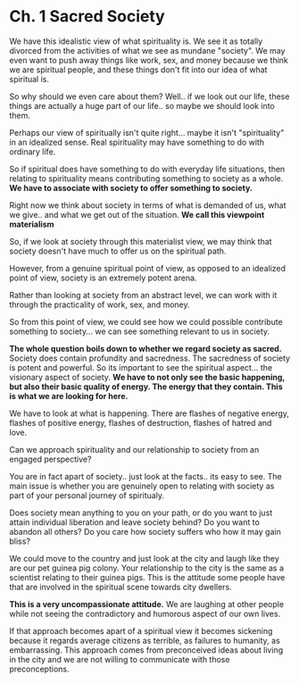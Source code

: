 # Ch. 1 Sacred Society

We have this idealistic view of what spirituality is. We see it as totally divorced from the activities of what we see as mundane "society". We may even want to push away things like work, sex, and money because we think we are spiritual people, and these things don't fit into our idea of what spiritual is.

So why should we even care about them?  Well.. if we look out our life, these things are actually a huge part of our life.. so maybe we should look into them.

Perhaps our view of spiritually isn't quite right... maybe it isn't "spirituality" in an idealized sense. Real spirituality may have something to do with ordinary life. 

So if spiritual does have something to do with everyday life situations, then relating to spirituality means contributing something to society as a whole. **We have to associate with society to offer something to society.**

Right now we think about society in terms of what is demanded of us, what we give.. and what we get out of the situation. **We call this viewpoint materialism**

So, if we look at society through this materialist view, we may think that society doesn't have much to offer us on the spiritual path.

However, from a genuine spiritual point of view, as opposed to an idealized point of view, society is an extremely potent arena. 

Rather than looking at society from an abstract level, we can work with it through the practicality of work, sex, and money. 

So from this point of view, we could see how we could possible contribute something to society... we can see something relevant to us in society. 

**The whole question boils down to whether we regard society as sacred.** Society does contain profundity and sacredness. The sacredness of society is potent and powerful.  So its important to see the spiritual aspect... the visionary aspect of society.  **We have to not only see the basic happening, but also their basic quality of energy. The energy that they contain. This is what we are looking for here.**

We have to look at what is happening. There are flashes of negative energy, flashes of positive energy, flashes of destruction, flashes of hatred and love. 

Can we approach spirituality and our relationship to society from an engaged perspective?

You are in fact apart of society.. just look at the facts.. its easy to see. The main issue is whether you are genuinely open to relating with society as part of your personal journey of spiritualy.


Does society mean anything to you on your path, or do you want to just attain individual liberation and leave society behind? Do you want to abandon all others? Do you care how society suffers who how it may gain bliss?

We could move to the country and just look at the city and laugh like they are our pet guinea pig colony. Your relationship to the city is the same as a scientist relating to their guinea pigs. This is the attitude some people have that are involved in the spiritual scene towards city dwellers.

**This is a very uncompassionate attitude.** We are laughing at other people while not seeing the contradictory and humorous aspect of our own lives. 

If that approach becomes apart of a spiritual view it becomes sickening because it regards average citizens as terrible, as failures to humanity, as embarrassing. This approach comes from preconceived ideas about living in the city and we are not willing to communicate with those preconceptions.






